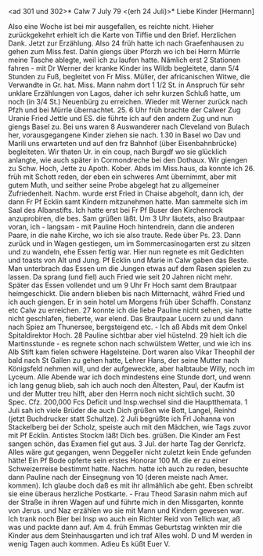 <ad 301 und 302>* Calw 7 July 79
 <(erh 24 Juli)>*
Liebe Kinder [Hermann]

Also eine Woche ist bei mir ausgefallen, es reichte nicht. Hieher zurückgekehrt erhielt ich die Karte von Tiffie und den Brief. Herzlichen Dank. Jetzt zur Erzählung. Also 24 früh hatte ich nach Graefenhausen zu gehen zum Miss.fest. Dahin giengs über Pforzh wo ich bei Herrn Mürrle meine Tasche ablegte, weil ich zu laufen hatte. Nämlich erst 2 Stationen fahren - mit Dr Werner der kranke Kinder ins Wildb begleitete, dann 5/4 Stunden zu Fuß, begleitet von Fr Miss. Müller, der africanischen Witwe, die Verwandte in Gr. hat. Miss. Mann nahm dort 1 1/2 St. in Anspruch für sehr unklare Erzählungen von Lagos, daher ich sehr kurzen Schluß hatte, um noch (in 3/4 St.) Neuenbürg zu erreichen. Wieder mit Werner zurück nach Pfzh und bei Mürrle übernachtet. 25. 6 Uhr früh brachte der Calwer Zug Uranie Fried Jettle und ES. die führte ich auf den andern Zug und nun giengs Basel zu. Bei uns waren 8 Auswanderer nach Cleveland von Bulach her, vorausgegangene Kinder ziehen sie nach. 1.30 in Basel wo Dav und Marili uns erwarteten und auf den frz Bahnhof (über Eisenbahnbrücke) begleiteten. Wir thaten Ur. in ein coup‚ nach Burgdf wo sie glücklich anlangte, wie auch später in Cormondreche bei den Dothaux. Wir giengen zu Schw. Hoch, Jette zu Apoth. Kober. Abds im Miss.haus, da konnte ich 26. früh mit Schott reden, der eben ein schweres Amt übernimmt, aber mit gutem Muth, und seither seine Probe abgelegt hat zu allgemeiner Zufriedenheit. Nachm. wurde erst Fried in Chaise abgeholt, dann ich, der dann Fr Pf Ecklin samt Kindern mitzunehmen hatte. Man sammelte sich im Saal des Albanstifts. Ich hatte erst bei Fr Pf Buser den Kirchenrock anzuprobiren, die bes. Sam grüßen läßt. Um 3 Uhr läutets, also Brautpaar voran, ich - langsam - mit Pauline Hoch hintendrein, dann die anderen Paare, in die nahe Kirche, wo ich sie also traute. Rede über Ps. 23. Dann zurück und in Wagen gestiegen, um im Sommercasinogarten erst zu sitzen und zu wandeln, ehe Essen fertig war. Hier nun regnete es mit Gedichten und toasts von Alt und Jung. Pf Ecklin und Marie in Calw gaben das Beste. 
Man unterbrach das Essen um die Jungen etwas auf dem Rasen spielen zu lassen. Da sprang (und fiel) auch Fried wie seit 20 Jahren nicht mehr. Später das Essen vollendet und um 9 Uhr Fr Hoch samt dem Brautpaar heimgeschickt. Die andern blieben bis nach Mitternacht, währd Fried und ich auch giengen. Er in sein hotel um Morgens früh über Schaffh. Constanz etc Calw zu erreichen. 27 konnte ich die liebe Pauline nicht sehen, sie hatte nicht geschlafen, fieberte, war elend. Das Brautpaar Lucern zu und dann nach Spiez am Thunersee, bergsteigend etc. - Ich aß Abds mit dem Onkel Spitaldirektor Hoch. 28 Pauline sichtbar aber viel hüstelnd. 29 hielt ich die Martinsstunde - es regnete schon nach schwülstem Wetter, und wie ich ins Alb Stift kam fielen schwere Hagelsteine. Dort waren also Vikar Theophil der bald nach St Gallen zu gehen hatte, Lehrer Hans, der seine Mutter nach Königsfeld nehmen will, und der aufgeweckte, aber halbtaube Willy, noch im Lyceum. Alle Abende war ich doch mindestens eine Stunde dort, und wenn ich lang genug blieb, sah ich auch noch den Ältesten, Paul, der Kaufm ist und der Mutter treu hilft, aber den Herrn noch nicht sichtlich sucht. 30 Spec. Cfz. 200,000 Fcs Deficit und Insp.wechsel sind die Hauptthemata. 1 Juli sah ich viele Brüder die auch Dich grüßen wie Bott, Langel, Reinhd (jetzt Buchdrucker statt Schultze). 2 Juli begrüßte ich Frl Johanna von Stackelberg bei der Scholz, speiste auch mit den Mädchen, wie Tags zuvor mit Pf Ecklin. Antistes Stockm läßt Dich bes. grüßen. Die Kinder am Fest sangen schön, das Examen fiel gut aus. 3 Jul. der harte Tag der Genrlcfz. Alles wäre gut gegangen, wenn Deggeller nicht zuletzt kein Ende gefunden hätte! Ein Pf Bode opferte sein erstes Honorar 100 M. die er zu einer Schweizerreise bestimmt hatte. Nachm. hatte ich auch zu reden, besuchte dann Pauline nach der Einsegnung von 10 (deren meiste nach Amer. kommen). Ich glaube doch daß es mit ihr allmählich abe geht. Eben schreibt sie eine überaus herzliche Postkarte. - Frau Theod Sarasin nahm mich auf der Straße in ihren Wagen auf und führte mich in den Missgarten, konnte von Jerus. und Naz erzählen wo sie mit Mann und Kindern gewesen war. Ich trank noch Bier bei Insp wo auch ein Richter Reid von Tellich war, aß was und packte dann auf. Am 4. früh Emmas Geburtstag winkten mir die Kinder aus dem Steinhausgarten und ich traf Alles wohl. D und M werden in wenig Tagen auch kommen. Adieu
 Es küßt Euer V.
